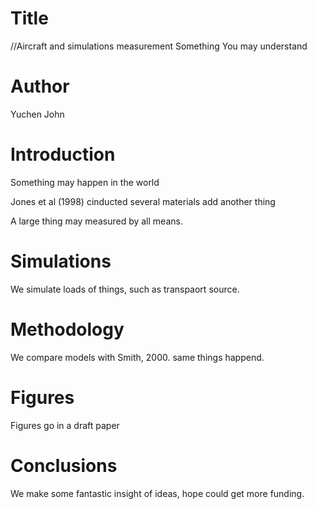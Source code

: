 # Title
//Aircraft and simulations measurement Something You may understand

# Author
Yuchen
John

# Introduction
Something may happen in the world

Jones et al (1998) cinducted several materials
add another thing

A large thing may measured by all means.

# Simulations
We simulate loads of things, such as transpaort source.

# Methodology
We compare models with Smith, 2000.
same things happend.

# Figures
Figures go in a draft paper

# Conclusions
We make some fantastic insight of ideas, hope could get more funding.
